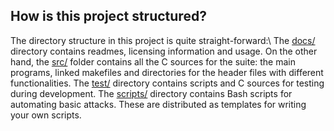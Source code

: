 ## How is this project structured?
The directory structure in this project is quite straight-forward:\\
The [docs/](docs) directory contains readmes, licensing information and usage. On the other hand, the [src/](src) folder contains all the C sources for the suite: the main programs, linked makefiles and directories for the header files with different functionalities.
The [test/](test) directory contains scripts and C sources for testing during development.
The [scripts/](scripts) directory contains Bash scripts for automating basic attacks. These are distributed as templates for writing your own scripts.
